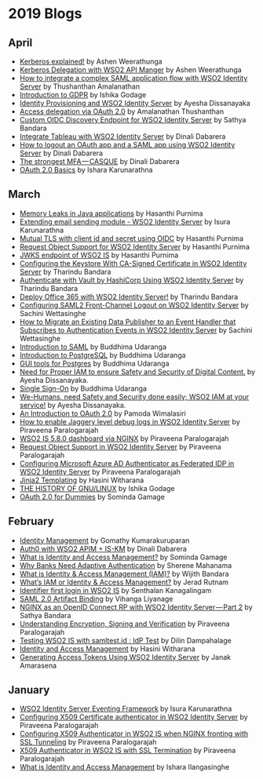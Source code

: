 
# 2019 Blogs

## April
* [Kerberos explained!](https://medium.com/@ashenweerathunga/kerberos-explained-3bc2ddb7b0eb) by Ashen Weerathunga
* [Kerberos Delegation with WSO2 API Manger](https://medium.com/@ashenweerathunga/kerberos-delegation-with-wso2-api-manger-de52b08085a8) by Ashen Weerathunga
* [How to integrate a complex SAML application flow with WSO2 Identity Server](https://medium.com/@thushaamal93/how-to-integrate-a-complex-saml-application-flow-with-wso2-identity-server-37040637f485) by Thushanthan Amalanathan
* [Introduction to GDPR](https://medium.com/@ishikagodage/introduction-to-gdpr-65be4a714152) by Ishika Godage
* [Identity Provisioning and WSO2 Identity Server](https://medium.com/@ayshsandu/identity-provisioning-and-wso2-identity-server-6b64225fa9f) by Ayesha Dissanayaka
* [Access delegation via OAuth 2.0](https://medium.com/@thushaamal93/oauth-2-0-a436a0bfbcf2) by Amalanathan Thushanthan
* [Custom OIDC Discovery Endpoint for WSO2 Identity Server](https://medium.com/@technospace/custom-oidc-discovery-endpoint-for-wso2-identity-server-8c20b1f0719b) by Sathya Bandara
* [Integrate Tableau with WSO2 Identity Server](https://medium.com/identity-beyond-borders/integrate-tableau-with-wso2-identity-server-c1cf9428f29f) by Dinali Dabarera
* [How to logout an OAuth app and a SAML app using WSO2 Identity Server](https://medium.com/identity-beyond-borders/how-to-solve-the-cross-protocol-logout-issue-in-wso2-identity-server-4feca66eece7) by Dinali Dabarera
* [The strongest MFA — CASQUE](https://medium.com/@gdrdabarera/the-strongest-mfa-casque-eeea4d593478) by Dinali Dabarera
* [OAuth 2.0 Basics](https://medium.com/@isharaaruna/oauth-2-0-basics-3d06bce33870) by Ishara Karunarathna

## March
* [Memory Leaks in Java applications](https://medium.com/@hasanthipurnimadissanayake/memory-leaks-in-java-applications-89b9b0142d4) by Hasanthi Purnima
* [Extending email sending module - WSO2 Identity Server](https://medium.com/@isurakarunaratne/extending-email-sending-module-wso2-identity-server-7f9b1233d5c) by Isura Karunarathna
* [Mutual TLS with client id and secret using OIDC](https://medium.com/@hasanthipurnimadissanayake/mutual-tls-with-client-id-and-secret-using-oidc-b1ff19869d63) by Hasanthi Purnima
* [Request Object Support for WSO2 Identity Server](https://medium.com/@hasanthipurnimadissanayake/request-object-support-for-wso2-identity-server-e5769cdcf0b0) by Hasanthi Purnima
* [JWKS endpoint of WSO2 IS](https://medium.com/@hasanthipurnimadissanayake/jwks-endpoint-of-wso2-is-1e96bf10a124) by Hasanthi Purnima
* [Configuring the Keystore With CA-Signed Certificate in WSO2 Identity Server](https://medium.com/identity-unlocked/configuring-the-keystore-with-ca-signed-certificate-in-wso2-identity-server-238cbf98a15c) by Tharindu Bandara
* [Authenticate with Vault by HashiCorp Using WSO2 Identity Server](https://medium.com/identity-unlocked/authenticate-with-vault-by-hashicorp-using-wso2-identity-server-ba87f61444c2) by Tharindu Bandara
* [Deploy Office 365 with WSO2 Identity Server!](https://medium.com/identity-unlocked/deploy-office-365-with-wso2-identity-server-4978c721593e) by Tharindu Bandara
* [Configuring SAML2 Front-Channel Logout on WSO2 Identity Server](https://medium.com/@swettasinghe23/configuring-saml2-front-channel-logout-on-wso2-identity-server-13ce4cf3dc38) by Sachini Wettasinghe
* [How to Migrate an Existing Data Publisher to an Event Handler that Subscribes to Authentication Events in WSO2 Identity Server](https://medium.com/@swettasinghe23/how-to-migrate-an-existing-data-publisher-to-an-event-handler-that-subscribes-to-authentication-d716f05246f3) by Sachini Wettasinghe
* [Introduction to SAML](https://medium.com/@buddhimau/introduction-to-saml-dcb54f418a6e) by Buddhima Udaranga
* [Introduction to PostgreSQL](https://medium.com/@buddhimau/introduction-to-postgresql-71887c29982e) by Buddhima Udaranga
* [GUI tools for Postgres](https://medium.com/@buddhimau/gui-tools-for-postgres-a648099deda8) by Buddhima Udaranga
* [Need for Proper IAM to ensure Safety and Security of Digital Content.](https://medium.com/@ayshsandu/need-for-proper-iam-to-ensure-safety-and-security-of-digital-content-a58f10021e0a) by Ayesha Dissanayaka.
* [Single Sign-On](https://medium.com/@buddhimau/single-sign-on-ce864ba97622) by Buddhima Udaranga
* [We-Humans, need Safety and Security done easily; WSO2 IAM at your service!](https://medium.com/@ayshsandu/we-humans-need-safety-and-security-done-easily-wso2-iam-at-your-service-f45124a7d571) by Ayesha Dissanayaka.
* [An Introduction to OAuth 2.0](https://medium.com/@pamodaaw/an-introduction-to-oauth-2-0-bd87cc6c339a) by Pamoda Wimalasiri
* [How to enable Jaggery level debug logs in WSO2 Identity Server](https://medium.com/@piraveenaparalogarajah/how-to-enable-jaggery-level-debug-logs-in-wso2-identity-server-59644f802dfd) by Piraveena Paralogarajah
* [WSO2 IS 5.8.0 dashboard via NGINX](https://medium.com/@piraveenaparalogarajah/working-with-wso2-is-5-8-0-dashboard-via-nginx-1b827cbaba23) by Piraveena Paralogarajah
* [Request Object Support in WSO2 Identity Server](https://medium.com/@piraveenaparalogarajah/request-object-support-in-wso2-identity-server-95e8738c2902) by Piraveena Paralogarajah
* [Configuring Microsoft Azure AD Authenticator as Federated IDP in WSO2 Identity Server](https://medium.com/@piraveenaparalogarajah/configuring-microsoft-azure-ad-authenticator-as-federated-idp-in-wso2-identity-server-f79f5e1d7222) by Piraveena Paralogarajah
* [Jinja2 Templating](https://medium.com/@hasiniwitharana/jinja2-templating-9ffc5e2c0fd6) by Hasini Witharana
* [THE HISTORY OF GNU/LINUX](https://medium.com/@ishikagodage/https-medium-com-ishikagodage-the-history-of-gnu-linux-21562a44f85d) by Ishika Godage
* [OAuth 2.0 for Dummies](https://medium.com/@somindagamage/oauth-2-0-for-dummies-8807cff5c3b2) by Sominda Gamage

## February
* [Identity Management](https://medium.com/@gomathy/identity-management-6c03b4571313) by Gomathy Kumarakuruparan
* [Auth0 with WSO2 APIM + IS-KM](https://medium.com/@gdrdabarera/auth0-with-wso2-apim-is-km-9d59149b4b09) by Dinali Dabarera
* [What is Identity and Access Management?](https://blog.usejournal.com/what-is-identity-and-access-management-a849d66a33f2) by Sominda Gamage
* [Why Banks Need Adaptive Authentication](https://medium.com/@Sher_M/why-banks-need-adaptive-authentication-cee2c4a95a9) by Sherene Mahanama
* [What is Identity & Access Management (IAM)?](https://medium.com/@wijithbandara/what-is-identity-access-management-iam-2437c06797bc) by Wijith Bandara
* [What’s IAM or Identity & Access Management?](https://medium.com/@jeradrutnam/whats-iam-or-identity-access-management-a12e756fe623) by Jerad Rutnam
* [Identifier first login in WSO2 IS](https://medium.com/@senthalan/identifier-first-login-in-wso2-is-2b4d24316113) by Senthalan Kanagalingam
* [SAML 2.0 Artifact Binding](https://everything1know.wordpress.com/2019/02/19/saml-2-0-artifact-binding/) by Vihanga Liyanage
* [NGINX as an OpenID Connect RP with WSO2 Identity Server — Part 2](https://medium.com/@technospace/nginx-as-an-openid-connect-rp-with-wso2-identity-server-part-2-492ab6bf5cc9) by Sathya Bandara
* [Understanding Encryption, Signing and Verification](https://medium.com/@piraveenaparalogarajah/understanding-encryption-signing-and-verification-fc256f6b763b) by Piraveena Paralogarajah
* [Testing WSO2 IS with samltest.id : IdP Test](https://medium.com/@dilinlalindradampahalage/testing-wso2-is-with-samltest-id-idp-test-470d6567f7bd) by Dilin Dampahalage
* [Identity and Access Management](https://medium.com/@hasiniwitharana/identity-and-access-management-10166c309f11) by Hasini Witharana
* [Generating Access Tokens Using WSO2 Identity Server](https://medium.com/@janakda/generating-access-tokens-using-wso2-identity-server-4d8c084a3bf5) by Janak Amarasena

## January
* [WSO2 Identity Server Eventing Framework](https://medium.com/@isurakarunaratne/wso2-identity-server-eventing-framework-32505bcc1600) by Isura Karunarathna
* [Configuring X509 Certificate authenticator in WSO2 Identity Server](https://medium.com/@piraveenaparalogarajah/configuring-x509-certificate-authenticator-in-wso2-identity-server-9b6e30428e78) by 
Piraveena Paralogarajah
* [Configuring X509 Authenticator in WSO2 IS when NGINX fronting with SSL Tunneling](https://medium.com/@piraveenaparalogarajah/configuring-x509-authenticator-in-wso2-identity-server-using-ssl-tunneling-using-nginx-89d74261b9de) by Piraveena Paralogarajah
* [X509 Authenticator in WSO2 IS with SSL Termination](https://medium.com/@piraveenaparalogarajah/configuring-x509-authenticator-in-wso2-identity-server-using-ssl-termination-with-nginx-1c21c6e5f27a) by Piraveena Paralogarajah
* [What is Identity and Access Management](https://medium.com/@isharailanga/what-is-identity-and-access-management-28c116be69ec) by Ishara Ilangasinghe


